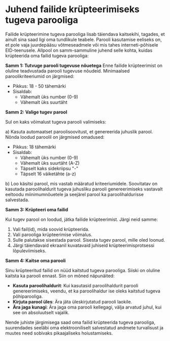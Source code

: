 # Juhend failide krüpteerimiseks tugeva parooliga

Failide krüpteerimine tugeva parooliga lisab täiendava kaitsekihi, tagades, et ainult sina saad ligi oma tundlikule teabele. Parooli kasutamise eeliseks on, et pole vaja juurdepääsu võtmeseadmele või mis tahes interneti-põhisele EID-teenusele. Allpool on samm-sammuline juhend selle kohta, kuidas krüpteerida oma failid tugeva parooliga:

**Samm 1: Tutvuge parooli tugevuse nõuetega**
Enne failide krüpteerimist on oluline teadvustada parooli tugevuse nõudeid. Minimaalsed paroolikriteeriumid on järgmised:

- Pikkus: 18 - 50 tähemärki
- Sisaldab:
  - Vähemalt üks number (0-9)
  - Vähemalt üks suurtäht

**Samm 2: Valige tugev parool**

Sul on kaks võimalust tugeva parooli valimiseks:

a) Kasuta automaatset paroolisoovitust, et genereerida juhuslik parool. Nõnda loodud paroolil on järgmised omadused:

- Pikkus: 18 tähemärki
- Sisaldab:
  - Vähemalt üks number (0-9)
  - Vähemalt üks suurtäht (A-Z)
  - Täpselt kaks sidekriipsu "-"
  - Täpselt 16 väiketähte (a-z)

b) Loo käsitsi parool, mis vastab määratud kriteeriumidele. Soovitatav on kasutada paroolihaldurit tugeva juhusliku parooli genereerimiseks vastavalt eeltoodu miinimumnõuetele ja seejärel parool ka paroolihaldurisse salvestada.

**Samm 3: Krüpteeri oma failid**

Kui tugev parool on loodud, jätka failide krüpteerimist. Järgi neid samme:

1. Vali fail(id), mida soovid krüpteerida.
2. Vali parooliga krüpteerimise võimalus.
3. Sulle palutakse sisestada parool. Sisesta tugev parool, mille oled loonud.
4. Järgi täiendavaid ekraanil kuvatavaid juhiseid krüpteerimisprotsessi lõpuleviimiseks.

**Samm 4: Kaitse oma parooli**

Sinu krüpteeritud failid on nüüd kaitstud tugeva parooliga. Siiski on oluline kaitsta ka parooli ennast. Siin on mõned näpunäited:

- **Kasuta paroolihaldurit**: Kui kasutasid paroolihaldurit parooli genereerimiseks, veendu, et ka paroolihaldur ise oleks kaitstud tugeva põhiparooliga.
- **Kirjuta parool üles**: Ära jäta üleskirjutatud parooli laokile.
- **Ära jaga kunagi**: Ära jaga oma parooli kellegagi, välja arvatud juhul, kui see on absoluutselt vajalik.

Nende juhiste järgimisega saad oma failid krüpteerida tugeva parooliga, suurendades seeläbi oma elektrooniliselt salvestatud andmete turvalisust ja muutes need sobivaks pikaajaliseks hoiustamiseks.

